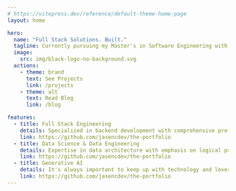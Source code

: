 ```yaml
---
# https://vitepress.dev/reference/default-theme-home-page
layout: home

hero:
  name: "Full Stack Solutions. Built."
  tagline: Currently pursuing my Master's in Software Engineering with a focus on data engineering and generative AI. This portfolio showcases my projects as I explore the fascinating intersection of data pipelines and AI technologies. I'm documenting my learning journey through apps that scale, data systems, and generative AI tools.
  image:
    src: img/black-logo-no-background.svg
  actions:
    - theme: brand
      text: See Projects
      link: /projects
    - theme: alt
      text: Read Blog
      link: /blog

features:
  - title: Full Stack Engineering
    details: Specialized in backend development with comprehensive proficiency across the full technology stack.
    link: https://github.com/jasencdev/the-portfolio
  - title: Data Science & Data Engineering
    details: Expertise in data architecture with emphasis on logical principles and proper implementation methodologies.
    link: https://github.com/jasencdev/the-portfolio
  - title: Generative AI
    details: It's always important to keep up with technology and leverage it to achieve greater scalability. 🚀
    link: https://github.com/jasencdev/the-portfolio
---
```



